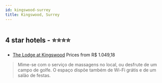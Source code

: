 ```yaml
---
id: kingswood-surrey
title: Kingswood, Surrey
---
```


<center><img src="https://photos.hotelbeds.com/giata/77/778842/778842a_hb_a_001.jpg" alt="" /></center>


##  4 star hotels - ⭐️⭐️⭐️⭐️

-    [The Lodge at Kingswood](https://www.hurb.com/br/aud/https://www.hurb.com/br/hotels/kingswood/the-lodge-at-kingswood-HT-BT3G?cmp=18055) Prices from R$ 1.049,18
   > Mime-se com o serviço de massagens no local, ou desfrute de um campo de golfe. O espaço dispõe também de Wi-Fi grátis e de um salão de festas.
